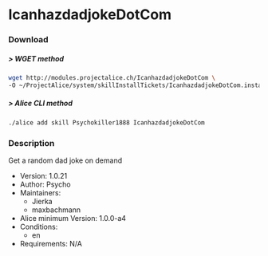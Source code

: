 # IcanhazdadjokeDotCom

### Download

##### > WGET method
```bash
wget http://modules.projectalice.ch/IcanhazdadjokeDotCom \
-O ~/ProjectAlice/system/skillInstallTickets/IcanhazdadjokeDotCom.install
```

##### > Alice CLI method
```bash
./alice add skill Psychokiller1888 IcanhazdadjokeDotCom
```

### Description
Get a random dad joke on demand

- Version: 1.0.21
- Author: Psycho
- Maintainers:
  - Jierka
  - maxbachmann
- Alice minimum Version: 1.0.0-a4
- Conditions:
  - en
- Requirements: N/A
